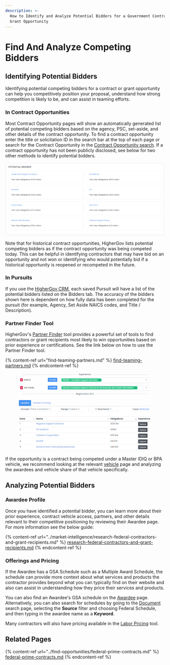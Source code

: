 ```yaml
---
description: >-
  How to Identify and Analyze Potential Bidders for a Government Contract or
  Grant Opportunity
---
```


# Find And Analyze Competing Bidders

## Identifying Potential Bidders

Identifying potential competing bidders for a contract or grant opportunity can help you competitively position your proposal, understand how strong competition is likely to be, and can assist in teaming efforts.

### In Contract Opportunities

Most Contract Opportunity pages will show an automatically generated list of potential competing bidders based on the agency, PSC, set-aside, and other details of the contract opportunity.  To find a contract opportunity enter the title or solicitation ID in the search bar at the top of each page or search for the Contract Opportunity in the [Contract Opportunity search](https://www.highergov.com/contract-opportunity/).  If a contract opportunity has not been publicly disclosed, see below for two other methods to identify potential bidders.

![](<../.gitbook/assets/Screenshot 2022-06-15 020940.png>)

Note that for historical contract opportunities, HigherGov lists potential competing bidders as if the contract opportunity was being competed today. This can be helpful in identifying contractors that may have bid on an opportunity and not won or identifying who would potentially bid if a historical opportunity is reopened or recompeted in the future. &#x20;

### In Pursuits

If you use the [HigherGov CRM](https://www.highergov.com/capture-tools/), each saved Pursuit will have a list of the potential bidders listed on the Bidders tab.  The accuracy of the bidders shown here is dependent on how fully data has been completed for the pursuit (for example, Agency, Set Aside NAICS codes, and Title / Description).

### Partner Finder Tool

HigherGov's [Partner Finder](https://www.highergov.com/partner-finder/) tool provides a powerful set of tools to find contractors or grant recipients most likely to win opportunities based on prior experience or certifications.  See the link below on how to use the Partner Finder tool.

{% content-ref url="find-teaming-partners.md" %}
[find-teaming-partners.md](find-teaming-partners.md)
{% endcontent-ref %}

<figure><img src="../.gitbook/assets/partner-finder.png" alt=""><figcaption></figcaption></figure>

If the opportunity is a contract being competed under a Master IDIQ or BPA vehicle, we recommend looking at the relevant [vehicle](https://www.highergov.com/vehicle/) page and analyzing the awardees and vehicle share of that vehicle specifically.&#x20;

## Analyzing Potential Bidders

### Awardee Profile

Once you have identified a potential bidder, you can learn more about their prior experience, contract vehicle access, partners, and other details relevant to their competitive positioning by reviewing their Awardee page.  For more information see the below guide:

{% content-ref url="../market-intelligence/research-federal-contractors-and-grant-recipients.md" %}
[research-federal-contractors-and-grant-recipients.md](../market-intelligence/research-federal-contractors-and-grant-recipients.md)
{% endcontent-ref %}

### Offerings and Pricing

If the Awardee has a GSA Schedule such as a Multiple Award Schedule, the schedule can provide more context about what services and products the contractor provides beyond what you can typically find on their website and also can assist in understanding how they price their services and products.&#x20;

You can also find an Awardee's GSA schedule on the [Awardee](https://www.highergov.com/awardee/) page.  Alternatively, you can also search for schedules by going to the [Document](https://www.highergov.com/document/) search page, selecting the **Source** filter and choosing Federal Schedule, and then typing in the awardee name as a **Keyword**. &#x20;

Many contractors will also have pricing available in the [Labor Pricing](https://www.highergov.com/labor-pricing/) tool.  &#x20;

## Related Pages

{% content-ref url="../find-opportunities/federal-prime-contracts.md" %}
[federal-prime-contracts.md](../find-opportunities/federal-prime-contracts.md)
{% endcontent-ref %}

